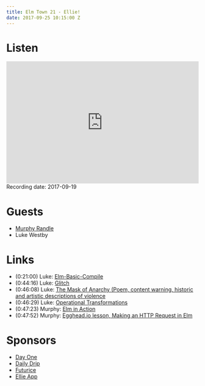 ```yaml
---
title: Elm Town 21 - Ellie!
date: 2017-09-25 10:15:00 Z
---
```


# Listen
<iframe src="https://cast.rocks/player/6039/Elm-Town-21--Ellie.mp3?episodeTitle=Elm%20Town%2021%2C%20Ellie!&podcastTitle=Elm%20Town&episodeDate=September%2025th%2C%202017&imageURL=https%3A%2F%2Fcast.rocks%2Fhosting%2F6039%2Ffeeds%2F8YSE5.jpg&itunesLink=https%3A%2F%2Fitunes.apple.com%2Fus%2Fpodcast%2Felm-town%2Fid1158047037%3Fmt%3D2" style="border: none; min-height: 265px; max-height: 320px; max-width: 558px; min-width: 270px; width: 100%; height: 100%;" scrollbars="no"></iframe>
Recording date: 2017-09-19

# Guests
- [Murphy Randle](https://twitter.com/splodingsocks)
- Luke Westby


# Links
- (0:21:00) Luke: [Elm-Basic-Compile](https://github.com/prozacchiwawa/elm-basic-compile) 
- (0:44:16) Luke: [Glitch](https://glitch.com/)
- (0:46:08) Luke: [The Mask of Anarchy (Poem, content warning, historic and artistic descriptions of violence](http://knarf.english.upenn.edu/PShelley/anarchy.html)
- (0:46:29) Luke: [Operational Transformations](http://www.codecommit.com/blog/java/understanding-and-applying-operational-transformation)
- (0:47:23) Murphy: [Elm in Action](https://www.manning.com/books/elm-in-action)
- (0:47:52) Murphy: [Egghead.io lesson, Making an HTTP Request in Elm](https://egghead.io/lessons/make-an-http-request-in-elm)


# Sponsors
- [Day One](https://dayoneapp.com)
- [Daily Drip](https://www.dailydrip.com/)
- [Futurice](http://futurice.com/)
- [Ellie App](https://ellie-app.com/new)
